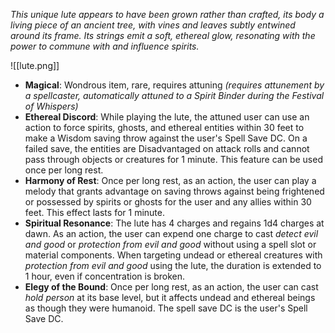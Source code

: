 *This unique lute appears to have been grown rather than crafted, its body a living piece of an ancient tree, with vines and leaves subtly entwined around its frame. Its strings emit a soft, ethereal glow, resonating with the power to commune with and influence spirits.*

![[lute.png]]

- **Magical**: Wondrous item, rare, requires attuning _(requires attunement by a spellcaster, automatically attuned to a Spirit Binder during the Festival of Whispers)_
- **Ethereal Discord**: While playing the lute, the attuned user can use an action to force spirits, ghosts, and ethereal entities within 30 feet to make a Wisdom saving throw against the user's Spell Save DC. On a failed save, the entities are Disadvantaged on attack rolls and cannot pass through objects or creatures for 1 minute. This feature can be used once per long rest.
- **Harmony of Rest**: Once per long rest, as an action, the user can play a melody that grants advantage on saving throws against being frightened or possessed by spirits or ghosts for the user and any allies within 30 feet. This effect lasts for 1 minute.
- **Spiritual Resonance**: The lute has 4 charges and regains 1d4 charges at dawn. As an action, the user can expend one charge to cast _detect evil and good_ or _protection from evil and good_ without using a spell slot or material components. When targeting undead or ethereal creatures with _protection from evil and good_ using the lute, the duration is extended to 1 hour, even if concentration is broken.
- **Elegy of the Bound**: Once per long rest, as an action, the user can cast _hold person_ at its base level, but it affects undead and ethereal beings as though they were humanoid. The spell save DC is the user's Spell Save DC.
